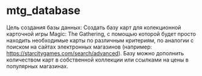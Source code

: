 # mtg_database

Цель создания базы данных: Создать базу карт для колекционной карточной игры Magic: The Gathering, с помощью которой будет просто находить необходимые карты по различным критериям, по аналогии с поиском на сайтах электронных магазинов (например: https://starcitygames.com/search/advanced).
Базу можно дополнить количеством карт в собственной коллекции или ссылками на цены в популярных магазинах. 
